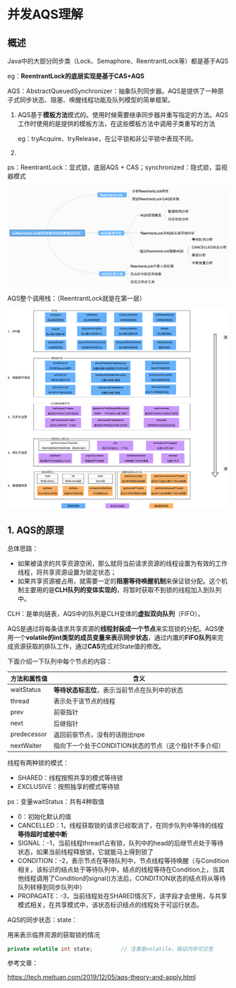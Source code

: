# 并发AQS理解

## 概述

Java中的大部分同步类（Lock、Semaphore、ReentrantLock等）都是基于AQS

eg：**ReentrantLock的底层实现是基于CAS+AQS**

AQS：AbstractQueuedSynchronizer：抽象队列同步器。AQS是提供了一种原子式同步状态、阻塞、唤醒线程功能及队列模型的简单框架。

1. AQS基于**模板方法**模式的。使用时候需要继承同步器并重写指定的方法。AQS工作时使用的是提供的模板方法，在这些模板方法中调用子类重写的方法

   eg：tryAcquire、tryRelease，在公平锁和非公平锁中表现不同。

2. 

ps：ReentrantLock：显式锁，底层AQS + CAS；synchronized：隐式锁，监视器模式

<img src="../pic/AQS.png">

AQS整个调用栈：（ReentrantLock就是在第一层）

<img src="../pic/AQS_stack.png" style="zoom:80%;" >

## 1. AQS的原理

总体思路：

- 如果被请求的共享资源空闲，那么就将当前请求资源的线程设置为有效的工作线程，将共享资源设置为锁定状态；
- 如果共享资源被占用，就需要一定的**阻塞等待唤醒机制**来保证锁分配。这个机制主要用的是**CLH队列的变体实现的**，将暂时获取不到锁的线程加入到队列中。

CLH：是单向链表，AQS中的队列是CLH变体的**虚拟双向队列**（FIFO）。

AQS是通过将每条请求共享资源的**线程封装成一个节点**来实现锁的分配。AQS使用一个**volatile的int类型的成员变量来表示同步状态**，通过内置的**FIFO队列**来完成资源获取的排队工作，通过**CAS**完成对State值的修改。

下面介绍一下队列中每个节点的内容：

| 方法和属性值 | 含义                                                  |
| ------------ | ----------------------------------------------------- |
| waitStatus   | **等待状态标志位**，表示当前节点在队列中的状态        |
| thread       | 表示处于该节点的线程                                  |
| prev         | 前驱指针                                              |
| next         | 后继指针                                              |
| predecessor  | 返回前驱节点，没有的话抛出npe                         |
| nextWaiter   | 指向下一个处于CONDITION状态的节点（这个指针不多介绍） |

线程有两种锁的模式：

- SHARED：线程按照共享的模式等待锁
- EXCLUSIVE：按照独享的模式等待锁

ps：变量waitStatus：共有4种取值

- 0：初始化默认的值
- CANCELLED：1，线程获取锁的请求已经取消了，在同步队列中等待的线程**等待超时或被中断**
- SIGNAL：-1，当前线程thread1占有锁，队列中的head的后继节点处于等待状态，如果当前线程释放锁，它就能马上得到锁了
- CONDITION：-2，表示节点在等待队列中，节点线程等待唤醒（与Condition相关，该标识的结点处于等待队列中，结点的线程等待在Condition上，当其他线程调用了Condition的signal()方法后，CONDITION状态的结点将从等待队列转移到同步队列中）
- PROPAGATE：-3，当前线程处在SHARED情况下，该字段才会使用，与共享模式相关，在共享模式中，该状态标识结点的线程处于可运行状态。

AQS的同步状态：state：

用来表示临界资源的获取锁的情况

```java
private volatile int state;			// 注意是volatile，保证内存可见性
```





参考文章：

https://tech.meituan.com/2019/12/05/aqs-theory-and-apply.html

